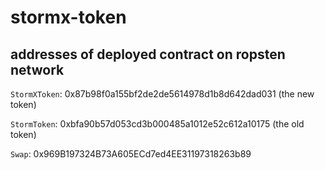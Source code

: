 # stormx-token

## addresses of deployed contract on ropsten network
``StormXToken``: 0x87b98f0a155bf2de2de5614978d1b8d642dad031 (the new token)

``StormToken``:  0xbfa90b57d053cd3b000485a1012e52c612a10175 (the old token)

``Swap``: 0x969B197324B73A605ECd7ed4EE31197318263b89
